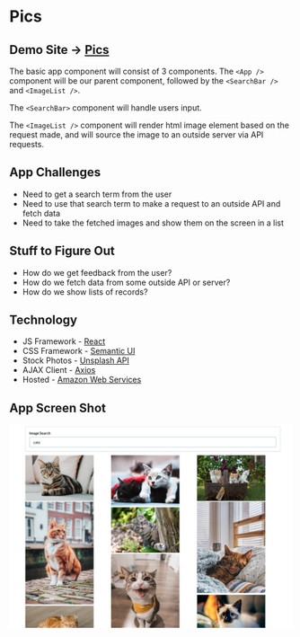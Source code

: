 # Pics

## Demo Site → [Pics]( http://xboudsady-react-pics.s3-website-us-west-1.amazonaws.com)

The basic app component will consist of 3 components. The `<App />` component will be our parent component, followed by the `<SearchBar />` and `<ImageList />`.

The `<SearchBar>` component will handle users input.

The `<ImageList />` component will render html image element based on the request made, and will source the image to an outside server via API requests.


## App Challenges
* Need to get a search term from the user
* Need to use that search term to make a request to an outside API and fetch data
* Need to take the fetched images and show them on the screen in a list

## Stuff to Figure Out
* How do we get feedback from the user?
* How do we fetch data from some outside API or server?
* How do we show lists of records?

## Technology
* JS Framework - [React](https://reactjs.org/)
* CSS Framework - [Semantic UI](https://semantic-ui.com/)
* Stock Photos - [Unsplash API](https://unsplash.com/developers)
* AJAX Client - [Axios](https://github.com/axios/axios)
* Hosted - [Amazon Web Services](https://https://aws.amazon.com/)

## App Screen Shot

![App Screenshot](https://github.com/xboudsady/pics/blob/master/assets/pics-screenshot.png)